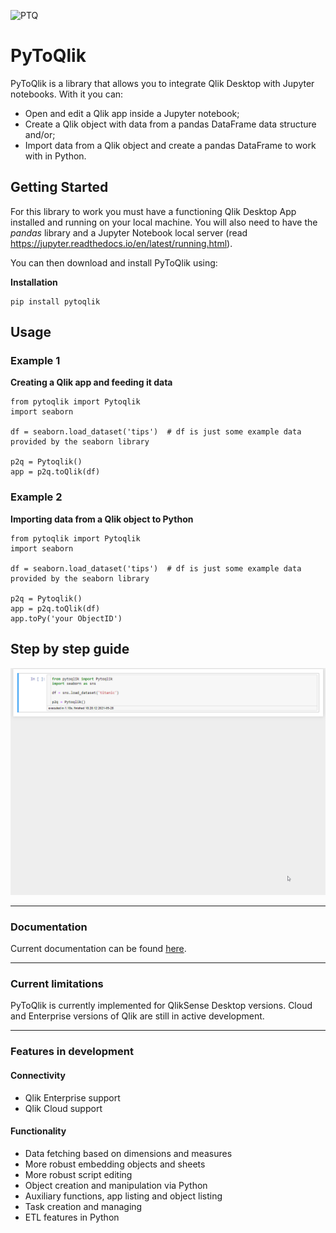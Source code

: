 ![PTQ](https://i.imgur.com/0D4Qvkt.png)

# PyToQlik

PyToQlik is a library that allows you to integrate Qlik Desktop with Jupyter notebooks. With it you can:

* Open and edit a Qlik app inside a Jupyter notebook;
* Create a Qlik object with data from a pandas DataFrame data structure and/or;
* Import data from a Qlik object and create a pandas DataFrame to work with in Python.

## Getting Started

For this library to work you must have a functioning Qlik Desktop App installed and running on your local machine. You will also need to have the *pandas* library and a Jupyter Notebook local server (read https://jupyter.readthedocs.io/en/latest/running.html).


You can then download and install PyToQlik using:

**Installation**
```
pip install pytoqlik 
```

## Usage

### Example 1

**Creating a Qlik app and feeding it data**
```
from pytoqlik import Pytoqlik
import seaborn

df = seaborn.load_dataset('tips')  # df is just some example data provided by the seaborn library

p2q = Pytoqlik()
app = p2q.toQlik(df)
```

### Example 2

**Importing data from a Qlik object to Python**
```
from pytoqlik import Pytoqlik
import seaborn

df = seaborn.load_dataset('tips')  # df is just some example data provided by the seaborn library

p2q = Pytoqlik()
app = p2q.toQlik(df)
app.toPy('your ObjectID')
```

## Step by step guide
<img src="toPy.gif" />

---

### Documentation

Current documentation can be found [here](docs/documentation.md).

---

### Current limitations

PyToQlik is currently implemented for QlikSense Desktop versions. Cloud and Enterprise versions of Qlik are still in active development.

---

### Features in development

#### Connectivity
- Qlik Enterprise support
- Qlik Cloud support

#### Functionality
- Data fetching based on dimensions and measures
- More robust embedding objects and sheets
- More robust script editing
- Object creation and manipulation via Python
- Auxiliary functions, app listing and object listing
- Task creation and managing
- ETL features in Python
